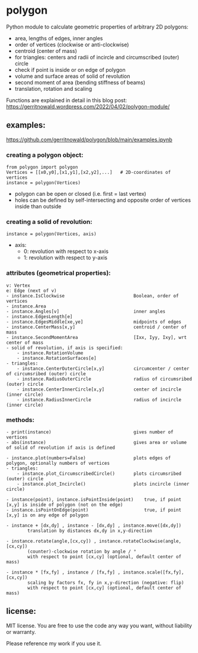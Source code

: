 # polygon
Python module to calculate geometric properties of arbitrary 2D polygons:
- area, lengths of edges, inner angles
- order of vertices (clockwise or anti-clockwise)
- centroid (center of mass)
- for triangles: centers and radii of incircle and circumscribed (outer) circle
- check if point is inside or on edge of polygon
- volume and surface areas of solid of revolution
- second moment of area (bending stiffness of beams)
- translation, rotation and scaling

Functions are explained in detail in this blog post:
https://gerritnowald.wordpress.com/2022/04/02/polygon-module/

## examples:
https://github.com/gerritnowald/polygon/blob/main/examples.ipynb

### creating a polygon object:
```
from polygon import polygon
Vertices = [[x0,y0],[x1,y1],[x2,y2],...]   # 2D-coordinates of vertices
instance = polygon(Vertices)
```
- polygon can be open or closed (i.e. first = last vertex)
- holes can be defined by self-intersecting and opposite order of vertices inside than outside

### creating a solid of revolution:
```
instance = polygon(Vertices, axis)
```
- axis:
	- 0: revolution with respect to x-axis
	- 1: revolution with respect to y-axis

### attributes (geometrical properties):
    
    v: Vertex
    e: Edge (next of v)
    - instance.IsClockwise                          Boolean, order of vertices
    - instance.Area
    - instance.Angles[v]                            inner angles
    - instance.EdgesLength[e]
    - instance.EdgesMiddle[xe,ye]                   midpoints of edges
    - instance.CenterMass[x,y]                      centroid / center of mass
    - instance.SecondMomentArea                     [Ixx, Iyy, Ixy], wrt center of mass
    - solid of revolution, if axis is specified:
        - instance.RotationVolume
        - instance.RotationSurfaces[e]
    - triangles:
        - instance.CenterOuterCircle[x,y]           circumcenter / center of circumsribed (outer) circle
        - instance.RadiusOuterCircle                radius of circumsribed (outer) circle
        - instance.CenterInnerCircle[x,y]           center of incircle (inner circle)
        - instance.RadiusInnerCircle                radius of incircle (inner circle)


### methods:
    
    - print(instance)                               gives number of vertices
    - abs(instance)                                 gives area or volume of solid of revolution if axis is defined
    
    - instance.plot(numbers=False)                  plots edges of polygon, optionally numbers of vertices
    - triangles:
        - instance.plot_CircumscribedCircle()       plots circumsribed (outer) circle
        - instance.plot_Incircle()                  plots incircle (inner circle)
    
    - instance(point), instance.isPointInside(point)    true, if point [x,y] is inside of polygon (not on the edge)
    - instance.isPointOnEdge(point)                     true, if point [x,y] is on any edge of polygon
    
    - instance + [dx,dy] , instance - [dx,dy] , instance.move([dx,dy])
            translation by distances dx,dy in x,y-direction
                                        
    - instance.rotate(angle,[cx,cy]) , instance.rotateClockwise(angle,[cx,cy])
            (counter)-clockwise rotation by angle / °
            with respect to point [cx,cy] (optional, default center of mass)
                                        
    - instance * [fx,fy] , instance / [fx,fy] , instance.scale([fx,fy],[cx,cy])
            scaling by factors fx, fy in x,y-direction (negative: flip)
            with respect to point [cx,cy] (optional, default center of mass)


## license:
MIT license. You are free to use the code any way you want, without liability or warranty.

Please reference my work if you use it.
